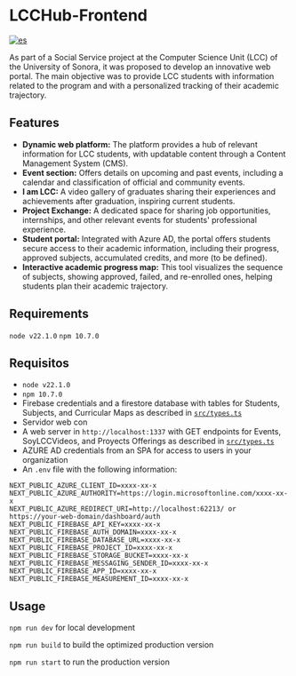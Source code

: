 # LCCHub-Frontend
[![es](https://img.shields.io/badge/lang-es-yellow.svg)](https://github.com/enriquegiottonini/lcchub-dev/blob/main/README.md)

As part of a Social Service project at the Computer Science Unit (LCC) of the University of Sonora, 
it was proposed to develop an innovative web portal.
The main objective was to provide LCC students with information related to the program and
with a personalized tracking of their academic trajectory.

## Features
- **Dynamic web platform:** The platform provides a hub of relevant information for LCC students, with updatable content through a Content Management System (CMS).
- **Event section:** Offers details on upcoming and past events, including a calendar and classification of official and community events.
- **I am LCC:** A video gallery of graduates sharing their experiences and achievements after graduation, inspiring current students.
- **Project Exchange:** A dedicated space for sharing job opportunities, internships, and other relevant events for students' professional experience.
- **Student portal:** Integrated with Azure AD, the portal offers students secure access to their academic information, including their progress, approved subjects, accumulated credits, and more (to be defined).
- **Interactive academic progress map:** This tool visualizes the sequence of subjects, showing approved, failed, and re-enrolled ones, helping students plan their academic trajectory.

## Requirements
`node v22.1.0`
`npm 10.7.0`
## Requisitos
- `node v22.1.0`
- `npm 10.7.0`
- Firebase credentials and a firestore database with tables for Students, Subjects, and Curricular Maps as described in [`src/types.ts`](https://github.com/enriquegiottonini/lcchub-dev/blob/main/src/lib/types.ts)
- Servidor web con 
- A web server in `http://localhost:1337` with GET endpoints for Events, SoyLCCVideos, and Proyects Offerings as described in [`src/types.ts`](https://github.com/enriquegiottonini/lcchub-dev/blob/main/src/lib/types.ts)
- AZURE AD credentials from an SPA for access to users in your organization
- An `.env` file with the following information:
```.env
NEXT_PUBLIC_AZURE_CLIENT_ID=xxxx-xx-x
NEXT_PUBLIC_AZURE_AUTHORITY=https://login.microsoftonline.com/xxxx-xx-x
NEXT_PUBLIC_AZURE_REDIRECT_URI=http://localhost:62213/ or https://your-web-domain/dashboard/auth
NEXT_PUBLIC_FIREBASE_API_KEY=xxxx-xx-x
NEXT_PUBLIC_FIREBASE_AUTH_DOMAIN=xxxx-xx-x
NEXT_PUBLIC_FIREBASE_DATABASE_URL=xxxx-xx-x
NEXT_PUBLIC_FIREBASE_PROJECT_ID=xxxx-xx-x
NEXT_PUBLIC_FIREBASE_STORAGE_BUCKET=xxxx-xx-x
NEXT_PUBLIC_FIREBASE_MESSAGING_SENDER_ID=xxxx-xx-x
NEXT_PUBLIC_FIREBASE_APP_ID=xxxx-xx-x
NEXT_PUBLIC_FIREBASE_MEASUREMENT_ID=xxxx-xx-x
```

## Usage
`npm run dev` for local development

`npm run build` to build the optimized production version

`npm run start` to run the production version
